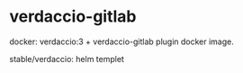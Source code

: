 # verdaccio-gitlab

docker: verdaccio:3 + verdaccio-gitlab plugin docker image.

stable/verdaccio: helm templet


